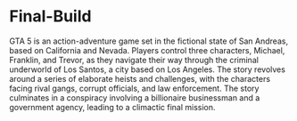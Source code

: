# Final-Build
GTA 5 is an action-adventure game set in the fictional state of San Andreas, based on California and Nevada. Players control three characters, Michael, Franklin, and Trevor, as they navigate their way through the criminal underworld of Los Santos, a city based on Los Angeles. The story revolves around a series of elaborate heists and challenges, with the characters facing rival gangs, corrupt officials, and law enforcement. The story culminates in a conspiracy involving a billionaire businessman and a government agency, leading to a climactic final mission.